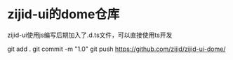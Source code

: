 # zijid-ui的dome仓库
zijid-ui使用js编写后期加入了.d.ts文件，可以直接使用ts开发

git add .
git commit -m "1.0"
git push https://github.com/zijid/zijid-ui-dome/